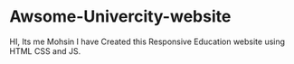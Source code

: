 # Awsome-Univercity-website
HI, Its me Mohsin I have Created this Responsive Education website using HTML CSS and JS.
